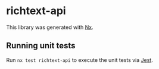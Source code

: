 # richtext-api

This library was generated with [Nx](https://nx.dev).

## Running unit tests

Run `nx test richtext-api` to execute the unit tests via [Jest](https://jestjs.io).
